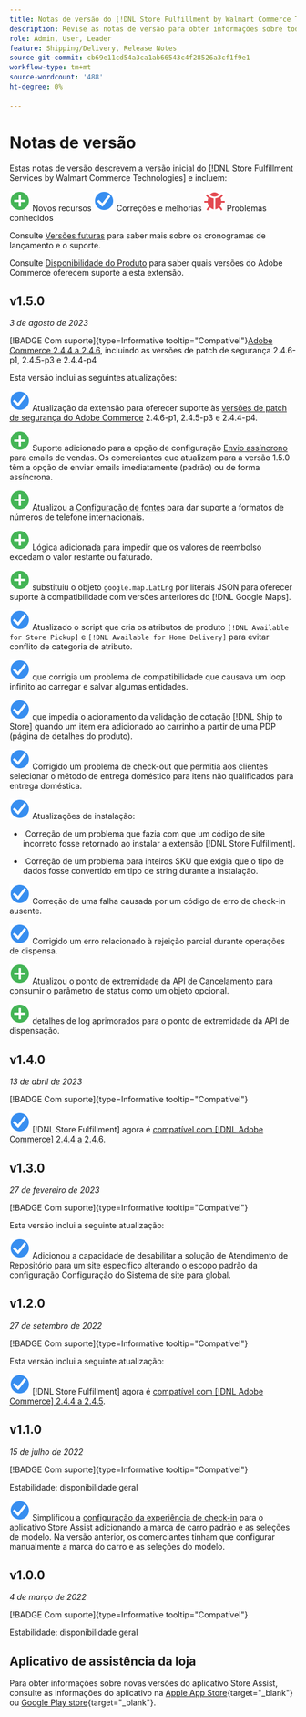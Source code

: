```yaml
---
title: Notas de versão do [!DNL Store Fulfillment by Walmart Commerce Technologies]
description: Revise as notas de versão para obter informações sobre todas as  [!DNL Store Fulfillment by Walmart Commerce Technologies]  versões.
role: Admin, User, Leader
feature: Shipping/Delivery, Release Notes
source-git-commit: cb69e11cd54a3ca1ab66543c4f28526a3cf1f9e1
workflow-type: tm+mt
source-wordcount: '488'
ht-degree: 0%

---
```


# Notas de versão

Estas notas de versão descrevem a versão inicial do [!DNL Store Fulfillment Services by Walmart Commerce Technologies] e incluem:

![Novos](../assets/new.svg) Novos recursos
![Problema corrigido](../assets/fix.svg) Correções e melhorias
![Problema conhecido](../assets/bug.svg) Problemas conhecidos

Consulte [Versões futuras](https://experienceleague.adobe.com/docs/commerce-operations/release/planning/schedule.html) para saber mais sobre os cronogramas de lançamento e o suporte.

Consulte [Disponibilidade do Produto](https://experienceleague.adobe.com/docs/commerce-operations/release/product-availability.html) para saber quais versões do Adobe Commerce oferecem suporte a esta extensão.

## v1.5.0

*3 de agosto de 2023*

[!BADGE Com suporte]{type=Informative tooltip="Compatível"}[Adobe Commerce 2.4.4 a 2.4.6](https://experienceleague.adobe.com/docs/commerce-operations/release/product-availability.html), incluindo as versões de patch de segurança 2.4.6-p1, 2.4.5-p3 e 2.4.4-p4

Esta versão inclui as seguintes atualizações:

![Novo](../assets/fix.svg) Atualização da extensão para oferecer suporte às [versões de patch de segurança do Adobe Commerce](https://experienceleague.adobe.com/docs/commerce-operations/release/notes/security-patches/overview.html) 2.4.6-p1, 2.4.5-p3 e 2.4.4-p4.

![Novo](../assets/new.svg)<!-- WMTP-918 --> Suporte adicionado para a opção de configuração [Envio assíncrono](sales-emails.md) para emails de vendas. Os comerciantes que atualizam para a versão 1.5.0 têm a opção de enviar emails imediatamente (padrão) ou de forma assíncrona.

![Novo](../assets/new.svg)<!-- WMTP-916--> Atualizou a [Configuração de fontes](merchant-store-configuration.md) para dar suporte a formatos de números de telefone internacionais.

![Novo](../assets/new.svg) Lógica adicionada para impedir que os valores de reembolso excedam o valor restante ou faturado.

![Novo](../assets/new.svg)<!-- WMTP-882 --> substituiu o objeto `google.map.LatLng` por literais JSON para oferecer suporte à compatibilidade com versões anteriores do [!DNL Google Maps].

![Problema corrigido](../assets/fix.svg)<!-- WMTP- --> Atualizado o script que cria os atributos de produto `[!DNL Available for Store Pickup]` e `[!DNL Available for Home Delivery]` para evitar conflito de categoria de atributo.

![Correção de um problema](../assets/fix.svg)<!-- WMTP-915 --> que corrigia um problema de compatibilidade que causava um loop infinito ao carregar e salvar algumas entidades.

![Correção de um problema](../assets/fix.svg)<!-- WMTP-921 --> que impedia o acionamento da validação de cotação [!DNL Ship to Store] quando um item era adicionado ao carrinho a partir de uma PDP (página de detalhes do produto).

![Problema corrigido](../assets/fix.svg)<!-- WMTP- 932 --> Corrigido um problema de check-out que permitia aos clientes selecionar o método de entrega doméstico para itens não qualificados para entrega doméstica.

![Correção de um problema](../assets/fix.svg) Atualizações de instalação:

- &#x200B;<!-- WMTP-880--> Correção de um problema que fazia com que um código de site incorreto fosse retornado ao instalar a extensão [!DNL Store Fulfillment].

- &#x200B;<!-- WMTP-878--> Correção de um problema para inteiros SKU que exigia que o tipo de dados fosse convertido em tipo de string durante a instalação.

![Correção de um problema](../assets/fix.svg)<!-- WMTP-915--> Correção de uma falha causada por um código de erro de check-in ausente.

![Correção de um problema](../assets/fix.svg)<!-- WMTP-932 --> Corrigido um erro relacionado à rejeição parcial durante operações de dispensa.

![Novo](../assets/new.svg)<!-- WMTP-953 --> Atualizou o ponto de extremidade da API de Cancelamento para consumir o parâmetro de status como um objeto opcional.

![Novo](../assets/new.svg)<!-- WMTP-960 --> detalhes de log aprimorados para o ponto de extremidade da API de dispensação.

## v1.4.0

*13 de abril de 2023*

[!BADGE Com suporte]{type=Informative tooltip="Compatível"}

![Novo](../assets/fix.svg) [!DNL Store Fulfillment] agora é [compatível com [!DNL Adobe Commerce] 2.4.4 a 2.4.6](https://experienceleague.adobe.com/docs/commerce-operations/release/product-availability.html).


## v1.3.0

*27 de fevereiro de 2023*

[!BADGE Com suporte]{type=Informative tooltip="Compatível"}

Esta versão inclui a seguinte atualização:

![Novo](../assets/fix.svg)<!-- WMTP-795 --> Adicionou a capacidade de desabilitar a solução de Atendimento de Repositório para um site específico alterando o escopo padrão da configuração Configuração do Sistema de site para global.

## v1.2.0

*27 de setembro de 2022*

[!BADGE Com suporte]{type=Informative tooltip="Compatível"}

Esta versão inclui a seguinte atualização:

![Novo](../assets/fix.svg) [!DNL Store Fulfillment] agora é [compatível com [!DNL Adobe Commerce] 2.4.4 a 2.4.5](https://experienceleague.adobe.com/docs/commerce-operations/release/product-availability.html).


## v1.1.0

*15 de julho de 2022*

[!BADGE Com suporte]{type=Informative tooltip="Compatível"}

Estabilidade: disponibilidade geral

![Novo](../assets/fix.svg)<!-- WMTP-731 --> Simplificou a [configuração da experiência de check-in](check-in-experience-setup.md) para o aplicativo Store Assist adicionando a marca de carro padrão e as seleções de modelo. Na versão anterior, os comerciantes tinham que configurar manualmente a marca do carro e as seleções do modelo.

## v1.0.0

*4 de março de 2022*

[!BADGE Com suporte]{type=Informative tooltip="Compatível"}

Estabilidade: disponibilidade geral

## Aplicativo de assistência da loja

Para obter informações sobre novas versões do aplicativo Store Assist, consulte as informações do aplicativo na [Apple App Store](https://apps.apple.com/us/app/store-assist-by-walmart/id1609281539){target="_blank"} ou [Google Play store](https://play.google.com/store/apps/details?id=com.walmart.faas.storeassist){target="_blank"}.
